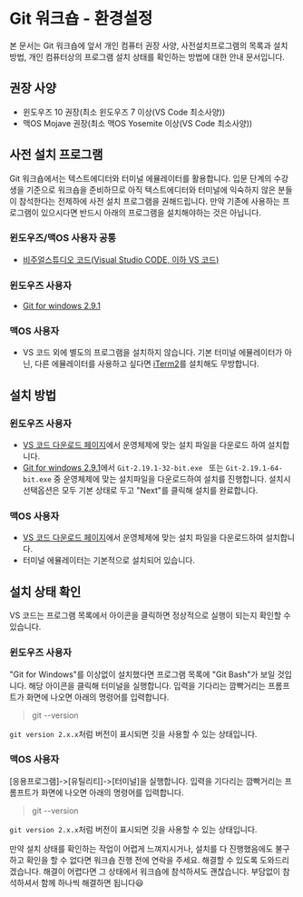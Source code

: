 # Git 워크숍 - 환경설정

본 문서는 Git 워크숍에 앞서 개인 컴퓨터 권장 사양, 사전설치프로그램의 목록과 설치 방법, 개인 컴퓨터상의 프로그램 설치 상태를 확인하는 방법에 대한 안내 문서입니다.

## 권장 사양

- 윈도우즈 10 권장(최소 윈도우즈 7 이상(VS Code 최소사양))
- 맥OS Mojave 권장(최소 맥OS Yosemite 이상(VS Code 최소사양))

## 사전 설치 프로그램

Git 워크숍에서는 텍스트에디터와 터미널 에뮬레이터를 활용합니다. 입문 단계의 수강생을 기준으로 워크숍을 준비하므로 아직 텍스트에디터와 터미널에 익숙하지 않은 분들이 참석한다는 전제하에 사전 설치 프로그램을 권해드립니다. 만약 기존에 사용하는 프로그램이 있으시다면 반드시 아래의 프로그램을 설치해야하는 것은 아닙니다.

### 윈도우즈/맥OS 사용자 공통

- [비주얼스튜디오 코드(Visual Studio CODE, 이하 VS 코드)](https://code.visualstudio.com/)

### 윈도우즈 사용자

- [Git for windows 2.9.1](https://gitforwindows.org/)

### 맥OS 사용자

- VS 코드 외에 별도의 프로그램을 설치하지 않습니다. 기본 터미널 에뮬레이터가 아닌, 다른 에뮬레이터를 사용하고 싶다면 [iTerm2](https://iterm2.com/)를 설치해도 무방합니다.

## 설치 방법

### 윈도우즈 사용자

- [VS 코드 다운로드 페이지](https://code.visualstudio.com/Download)에서 운영체제에 맞는 설치 파일을 다운로드 하여 설치합니다.
- [Git for windows 2.9.1](https://gitforwindows.org/)에서 `Git-2.19.1-32-bit.exe
` 또는 `Git-2.19.1-64-bit.exe` 중 운영체제에 맞는 설치파일을 다운로드하여 설치를 진행합니다. 설치시 선택옵션은 모두 기본 상태로 두고 "Next"를 클릭해 설치를 완료합니다.

### 맥OS 사용자

- [VS 코드 다운로드 페이지](https://code.visualstudio.com/Download)에서 운영체제에 맞는 설치 파일을 다운로드하여 설치합니다.
- 터미널 에뮬레이터는 기본적으로 설치되어 있습니다.

## 설치 상태 확인

VS 코드는 프로그램 목록에서 아이콘을 클릭하면 정상적으로 실행이 되는지 확인할 수 있습니다.

### 윈도우즈 사용자

"Git for Windows"를 이상없이 설치했다면 프로그램 목록에 "Git Bash"가 보일 것입니다. 해당 아이콘을 클릭해 터미널을 실행합니다. 입력을 기다리는 깜빡거리는 프롬프트가 화면에 나오면 아래의 명령어를 입력합니다.

> git --version

`git version 2.x.x`처럼 버전이 표시되면 깃을 사용할 수 있는 상태입니다.

### 맥OS 사용자

[응용프로그램]->[유틸리티]->[터미널]을 실행합니다. 입력을 기다리는 깜빡거리는 프롬프트가 화면에 나오면 아래의 명령어를 입력합니다.

> git --version

`git version 2.x.x`처럼 버전이 표시되면 깃을 사용할 수 있는 상태입니다.

만약 설치 상태를 확인하는 작업이 어렵게 느껴지시거나, 설치를 다 진행했음에도 불구하고 확인을 할 수 없다면 워크숍 진행 전에 연락을 주세요. 해결할 수 있도록 도와드리겠습니다. 해결이 어렵다면 그 상태에서 워크숍에 참석하셔도 괜찮습니다. 부담없이 참석하셔서 함께 하나씩 해결하면 됩니다:smiley:
